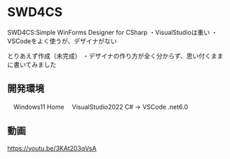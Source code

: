 # SWD4CS
  SWD4CS:Simple WinForms Designer for CSharp
  ・VisualStudioは重い
  ・VSCodeをよく使うが、デザイナがない
 
  とりあえず作成（未完成）
  ・デザイナの作り方が全く分からず、思い付くままに書いてみました
  
 ## 開発環境
 　Windows11 Home
 　VisualStudio2022 C# → VSCode .net6.0
 
 ## 動画
 https://youtu.be/3KAt203qVsA
 
